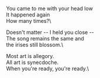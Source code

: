 You came to me with your head low\
It happened again\
How many times?\

Doesn't matter -- I held you close --\
The song remains the same and\
the irises still blossom.\

Most art is allegory.\
All art is synecdoche.\
When you're ready, you're ready.\